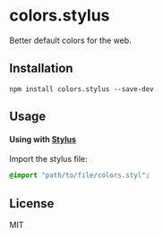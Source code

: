# colors.stylus

Better default colors for the web.

## Installation

```
npm install colors.stylus --save-dev
```

## Usage

#### Using with [Stylus](http://stylus-lang.com/)

Import the stylus file:

```css
@import "path/to/file/colors.styl";
```

## License

MIT
